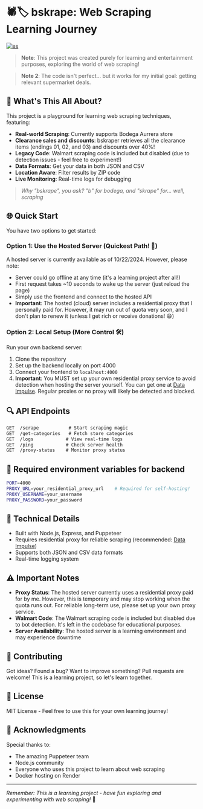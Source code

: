 # 🕷️🏷️ bskrape: Web Scraping Learning Journey
[![es](https://img.shields.io/badge/lang-es-green.svg)](https://github.com/viccc287/bskrape/blob/main/README.es.md)

> **Note**: This project was created purely for learning and entertainment purposes, exploring the world of web scraping! 

> **Note 2**: The code isn't perfect... but it works for my initial goal: getting relevant supermarket deals.

## 🎯 What's This All About?

This project is a playground for learning web scraping techniques, featuring:

- **Real-world Scraping**: Currently supports Bodega Aurrera store
- **Clearance sales and discounts**: bskraper retrieves all the clearance items (endings 01, 02, and 03) and discounts over 40%!
- **Legacy Code**: Walmart scraping code is included but disabled (due to detection issues - feel free to experiment!)
- **Data Formats**: Get your data in both JSON and CSV
- **Location Aware**: Filter results by ZIP code
- **Live Monitoring**: Real-time logs for debugging

> *Why "bskrape", you ask? "b" for bodega, and "skrape" for... well, scraping*

## 🌐 Quick Start

You have two options to get started:

### Option 1: Use the Hosted Server (Quickest Path! 🚀)
A hosted server is currently available as of 10/22/2024. However, please note:
- Server could go offline at any time (it's a learning project after all!)
- First request takes ~10 seconds to wake up the server (just reload the page)
- Simply use the frontend and connect to the hosted API
- **Important**: The hosted (cloud) server includes a residential proxy that I personally paid for. However, it may run out of quota very soon, and I don't plan to renew it (unless I get rich or receive donations! 😄)

### Option 2: Local Setup (More Control 🛠️)
Run your own backend server:
1. Clone the repository
2. Set up the backend locally on port 4000
3. Connect your frontend to `localhost:4000`
4. **Important**: You MUST set up your own residential proxy service to avoid detection when hosting the server yourself. You can get one at [Data Impulse](https://app.dataimpulse.com/sign-in). Regular proxies or no proxy will likely be detected and blocked.

## 🔍 API Endpoints

```markdown
GET  /scrape           # Start scraping magic
GET  /get-categories   # Fetch store categories
GET  /logs            # View real-time logs
GET  /ping            # Check server health
GET  /proxy-status    # Monitor proxy status
```

## 🚀 Required environment variables for backend

   ```bash
   PORT=4000
   PROXY_URL=your_residential_proxy_url    # Required for self-hosting!
   PROXY_USERNAME=your_username
   PROXY_PASSWORD=your_password
   ```

## 🧪 Technical Details

- Built with Node.js, Express, and Puppeteer
- Requires residential proxy for reliable scraping (recommended: [Data Impulse](https://app.dataimpulse.com/sign-in))
- Supports both JSON and CSV data formats
- Real-time logging system

## ⚠️ Important Notes

- **Proxy Status**: The hosted server currently uses a residential proxy paid for by me. However, this is temporary and may stop working when the quota runs out. For reliable long-term use, please set up your own proxy service.
- **Walmart Code**: The Walmart scraping code is included but disabled due to bot detection. It's left in the codebase for educational purposes.
- **Server Availability**: The hosted server is a learning environment and may experience downtime

## 🤝 Contributing

Got ideas? Found a bug? Want to improve something? Pull requests are welcome! This is a learning project, so let's learn together.

## 📜 License

MIT License - Feel free to use this for your own learning journey!

## 🙏 Acknowledgments

Special thanks to:
- The amazing Puppeteer team
- Node.js community
- Everyone who uses this project to learn about web scraping
- Docker hosting on Render

---

*Remember: This is a learning project - have fun exploring and experimenting with web scraping!* 🚀
